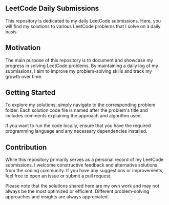 ## LeetCode Daily Submissions

  This repository is dedicated to my daily LeetCode submissions. 
  Here, you will find my solutions to various LeetCode problems that I solve on a daily basis.

## Motivation

  The main purpose of this repository is to document and showcase my progress in solving LeetCode problems. 
  By maintaining a daily log of my submissions, I aim to improve my problem-solving skills and track my growth over time.

## Getting Started

  To explore my solutions, simply navigate to the corresponding problem folder. 
  Each solution code file is named after the problem's title and includes comments explaining the approach and algorithm used.

  If you want to run the code locally, ensure that you have the required programming language and any necessary dependencies installed.

## Contribution

  While this repository primarily serves as a personal record of my LeetCode submissions. 
  I welcome constructive feedback and alternative solutions from the coding community. 
  If you have any suggestions or improvements, feel free to open an issue or submit a pull request.

  Please note that the solutions shared here are my own work and may not always be the most optimized or efficient. 
  Different problem-solving approaches and insights are always appreciated.
